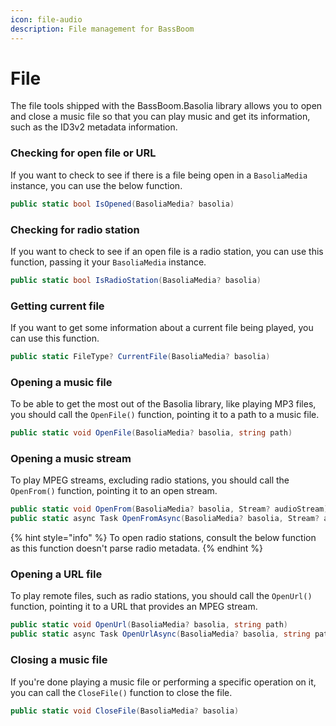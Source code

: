 ```yaml
---
icon: file-audio
description: File management for BassBoom
---
```


# File

The file tools shipped with the BassBoom.Basolia library allows you to open and close a music file so that you can play music and get its information, such as the ID3v2 metadata information.

### Checking for open file or URL

If you want to check to see if there is a file being open in a `BasoliaMedia` instance, you can use the below function.

```csharp
public static bool IsOpened(BasoliaMedia? basolia)
```

### Checking for radio station

If you want to check to see if an open file is a radio station, you can use this function, passing it your `BasoliaMedia` instance.

```csharp
public static bool IsRadioStation(BasoliaMedia? basolia)
```

### Getting current file

If you want to get some information about a current file being played, you can use this function.

```csharp
public static FileType? CurrentFile(BasoliaMedia? basolia)
```

### Opening a music file

To be able to get the most out of the Basolia library, like playing MP3 files, you should call the `OpenFile()` function, pointing it to a path to a music file.

```csharp
public static void OpenFile(BasoliaMedia? basolia, string path)
```

### Opening a music stream

To play MPEG streams, excluding radio stations, you should call the `OpenFrom()` function, pointing it to an open stream.

```csharp
public static void OpenFrom(BasoliaMedia? basolia, Stream? audioStream)
public static async Task OpenFromAsync(BasoliaMedia? basolia, Stream? audioStream)
```

{% hint style="info" %}
To open radio stations, consult the below function as this function doesn't parse radio metadata.
{% endhint %}

### Opening a URL file

To play remote files, such as radio stations, you should call the `OpenUrl()` function, pointing it to a URL that provides an MPEG stream.

```csharp
public static void OpenUrl(BasoliaMedia? basolia, string path)
public static async Task OpenUrlAsync(BasoliaMedia? basolia, string path)
```

### Closing a music file

If you're done playing a music file or performing a specific operation on it, you can call the `CloseFile()` function to close the file.

```csharp
public static void CloseFile(BasoliaMedia? basolia)
```
